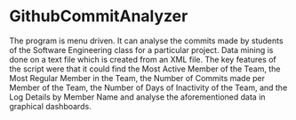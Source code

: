 # GithubCommitAnalyzer
The program is menu driven. It can analyse the commits made by students of the Software Engineering class for a particular project. Data mining is done on a text file which is created from an XML file.
The key features of the script were that it could find the Most Active Member of the Team, the Most Regular Member in the Team, the Number of Commits made per Member of the Team, the Number of Days of Inactivity of the Team, and the Log Details by Member Name and analyse the aforementioned data in graphical dashboards.

